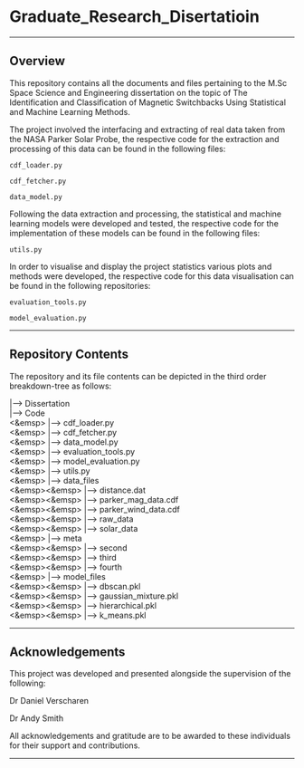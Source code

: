 # Graduate_Research_Disertatioin

---
## Overview

This repository contains all the documents and files pertaining to the M.Sc Space Science and Engineering dissertation on the topic of The Identification and Classification of Magnetic Switchbacks Using Statistical and Machine Learning Methods.

The project involved the interfacing and extracting of real data taken from the NASA Parker Solar Probe, the respective code for the extraction and processing of this data can be found in the following files:

```
cdf_loader.py

cdf_fetcher.py

data_model.py
```

Following the data extraction and processing, the statistical and machine learning models were developed and tested, the respective code for the implementation of these models can be found in the following files:

```
utils.py
```

In order to visualise and display the project statistics various plots and methods were developed, the respective code for this data visualisation can be found in the following repositories:


```
evaluation_tools.py

model_evaluation.py
```

---
## Repository Contents

The repository and its file contents can be depicted in the third order breakdown-tree as follows:

|--> Dissertation<br>
|--> Code<br>
<&emsp>	|--> cdf_loader.py<br>
<&emsp>	|--> cdf_fetcher.py<br>
<&emsp>	|--> data_model.py<br>
<&emsp>	|--> evaluation_tools.py<br>
<&emsp>	|--> model_evaluation.py<br>
<&emsp>	|--> utils.py<br>
<&emsp>	|--> data_files<br>
<&emsp><&emsp>		|--> distance.dat<br>
<&emsp><&emsp>		|--> parker_mag_data.cdf<br>
<&emsp><&emsp>		|--> parker_wind_data.cdf<br>
<&emsp><&emsp>		|--> raw_data<br>
<&emsp><&emsp>		|--> solar_data<br>
<&emsp>	|--> meta<br>
<&emsp><&emsp>		|--> second<br>
<&emsp><&emsp>		|--> third<br>
<&emsp><&emsp>		|--> fourth<br>
<&emsp>	|--> model_files<br>
<&emsp><&emsp>		|--> dbscan.pkl<br>
<&emsp><&emsp>		|--> gaussian_mixture.pkl<br>
<&emsp><&emsp>		|--> hierarchical.pkl<br>
<&emsp><&emsp>		|--> k_means.pkl<br>

---
## Acknowledgements

This project was developed and presented alongside the supervision of the following:

Dr Daniel Verscharen

Dr Andy Smith

All acknowledgements and gratitude are to be awarded to these individuals for their support and contributions.

---
